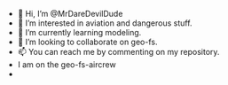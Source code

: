 - 👋 Hi, I’m @MrDareDevilDude
- 👀 I’m interested in aviation and dangerous stuff.
- 🌱 I’m currently learning modeling.
- 💞️ I’m looking to collaborate on geo-fs. 
- 📫 You can reach me by commenting on my repository.
- I am on the geo-fs-aircrew
-

<!---
MrDareDevilDude/MrDareDevilDude is a ✨ special ✨ repository because its `README.md` (this file) appears on your GitHub profile.
You can click the Preview link to take a look at your changes.
--->

